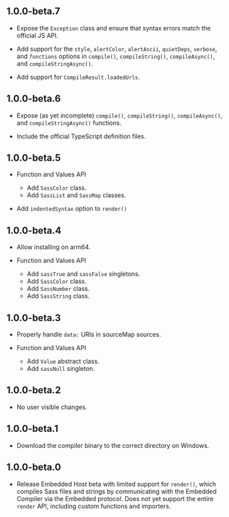 ## 1.0.0-beta.7

* Expose the `Exception` class and ensure that syntax errors match the official
  JS API.

* Add support for the `style`, `alertColor`, `alertAscii`, `quietDeps`,
  `verbose`, and `functions` options in `compile()`, `compileString()`,
  `compileAsync()`, and `compileStringAsync()`.

* Add support for `CompileResult.loadedUrls`.

## 1.0.0-beta.6

* Expose (as yet incomplete) `compile()`, `compileString()`, `compileAsync()`,
  and `compileStringAsync()` functions.

* Include the official TypeScript definition files.

## 1.0.0-beta.5

- Function and Values API
  - Add `SassColor` class.
  - Add `SassList` and `SassMap` classes.

- Add `indentedSyntax` option to `render()`

## 1.0.0-beta.4

- Allow installing on arm64.

- Function and Values API
  - Add `sassTrue` and `sassFalse` singletons.
  - Add `SassColor` class.
  - Add `SassNumber` class.
  - Add `SassString` class.

## 1.0.0-beta.3

- Properly handle `data:` URIs in sourceMap sources.

- Function and Values API
  - Add `Value` abstract class.
  - Add `sassNull` singleton.

## 1.0.0-beta.2

- No user visible changes.

## 1.0.0-beta.1

- Download the compiler binary to the correct directory on Windows.

## 1.0.0-beta.0

- Release Embedded Host beta with limited support for `render()`, which compiles
  Sass files and strings by communicating with the Embedded Compiler via the
  Embedded protocol. Does not yet support the entire `render` API, including
  custom functions and importers.
